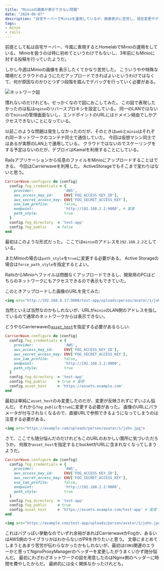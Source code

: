 ```yaml
---
title: "Minioの画像が表示できない問題"
date: "2024-06-07"
description: "自宅サーバーでMinioを運用しているが、画像表示に苦労し、設定変更やデバッグを通じてCarrierwaveのasset_hostやfog_publicの設定を調整する必要があった。"
tags:
- minio
- rails
---
```


前提として私は自宅サーバー、今風に表現するとHomelabでMinioの運用をしている。
Minioを扱うのは特に初めてというわけでもないし、3年前にもMinioに対する投稿を行っていたようだ。

しかし今週はMinioの画像を表示したくてかなり苦労した。
こういうやや特殊な環境だとクラウドのようにただアップロードできればよいというわけではなくて、何が原因なのかひとつずつ段階を踏んでデバッグを行っていく必要がある。

![ネットワーク図](/images/2024060701.webp)

慣れないのだけれども、せっかくなので図におこしてみた。
この図で表現したかったのは私は`nginx`のリバースプロキシを設定している。
同一のLANではないので`minio`の管理画面ないし、エンドポイントのURLにはドメイン経由でしかアクセスできないことになっている。

以前このような問題は発生しなかったのだが、そのときは`web`と`minio`はそれぞれ同一ネットワークのコンテナ同士で通信していた。
今回は仮想マシン同士ではあるが実際のLAN上で運用している。
クラウドではないのでスケーリングをする予定はないのだが、デプロイはKamalを利用することにしている。

Railsアプリケーションから任意のファイルをMinioにアップロードすることはできる。
今回はCarrierwaveを利用した。
ActiveStorageでもそこまで変わりはないと思う。

```ruby
CarrierWave.configure do |config|
  config.fog_credentials = {
    provider:              'AWS',
    aws_access_key_id:     ENV['FOG_ACCESS_KEY_ID'],
    aws_secret_access_key: ENV['FOG_SECRET_ACCESS_KEY'],
    use_iam_profile:       false,
    endpoint:              'http://192.168.2.2:9000', # 重要
    path_style:            true
  }
  config.fog_directory  = 'test-app'
  config.fog_public     = false
end
```

最初はこのような形式だった。
ここでは`minio`のアドレスを`192.168.2.2`としている。

またMinioの場合は`path_style`を`true`に変更する必要がある。
Active Storageの場合は`force_path_style`を指定するとよい。

RailsからMinioへファイルは問題なくアップロードできるし、開発用のPCはどちらのネットワークにもアクセスできるので表示もできていた。

このときアップロードした画像のURLを見てみた:

```html
<img src="http://192.168.8.17:9000/test-app/uploads/person/avatar/1/john.jpg?X-Amz-Expires=600...">
```

当然といえば当然なのかもしれないが、URLが`minio`のLAN側のアドレスを指しているので通常のネットワークからは表示できない。

どうやらCarrierwaveの[`asset_host`](https://stackoverflow.com/a/13109245)を指定する必要があるらしい:

```ruby
CarrierWave.configure do |config|
  config.fog_credentials = {
    provider:              'AWS',
    aws_access_key_id:     ENV['FOG_ACCESS_KEY_ID'],
    aws_secret_access_key: ENV['FOG_SECRET_ACCESS_KEY'],
    use_iam_profile:       false,
    endpoint:              'http://192.168.2.2:9000',
    path_style:            true
  }
  config.fog_directory  = 'test-app'
  config.fog_public     = true # 重要
  config.asset_host     = 'https://assets.example.com'
end
```

最初は単純に`asset_host`のみ変更したのだが、変更が反映されずにずいぶん悩んだ。
それから`fog_public`を`true`に変更する必要があった。
画像のURLにパラメータが付与されなくなるので、直接URLで参照できるようになってしまうのは注意する必要がある。

```html
<img src="https://example.com/uploads/person/avatar/1/john.jpg">
```

さて、ここでも随分悩んだのだけれどもこのURLのおかしい箇所に気づいただろうか。
何故か`asset_host`を指定するとbucketがURLに含まれなくなってしまうようだ。

```ruby
CarrierWave.configure do |config|
  config.fog_credentials = {
    provider:              'AWS',
    aws_access_key_id:     ENV['FOG_ACCESS_KEY_ID'],
    aws_secret_access_key: ENV['FOG_SECRET_ACCESS_KEY'],
    use_iam_profile:       false,
    endpoint:              'http://192.168.2.2:9000',
    path_style:            true
  }
  config.fog_directory  = 'test-app'
  config.fog_public     = true
  config.asset_host     = 'https://assets.example.com/test-app' # 重要
end
```

```html
<img src="https://example.com/test-app/uploads/person/avatar/1/john.jpg">
```

これはバグっぽい挙動なのでいずれ余裕があればCarrierwaveかFogか、あるいはAWS側のライブラリかはわからないがPRを作りたいと思う。
文章にまとめてしまうとあまり苦労が伝わらなかったかもしれないが、最初は`CORS`関連のエラーかと思ってNginxProxyManagerのヘッダーを変更したがうまくいかず随分悩んだ。
最初にわざわざネットワークの図を用意したのはNginx側のヘッダーに時間を費やしたからだ。
最終的には全く関係なかったけれども。

